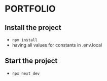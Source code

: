 # PORTFOLIO

## Install the project
- `npm install`
- having all values for constants in .env.local

## Start the project
- `npx next dev`